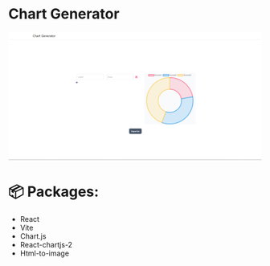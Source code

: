 # Chart Generator

![Chart Generator](./src/assets/chartgenerator-screen.png)

# 📦 Packages:

- React
- Vite
- Chart.js
- React-chartjs-2
- Html-to-image